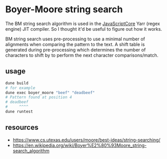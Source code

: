 Boyer-Moore string search
===

The BM string search algorithm is used in the [JavaScriptCore](https://trac.webkit.org/wiki/JavaScriptCore) Yarr (regex engine) JIT compiler. So I thought it'd be useful to figure out how it works.

BM string search uses pre-processing to use a minimal number of alignments when comparing the pattern to the text. A shift table is generated during pre-processing which determines the number of characters to shift by to perform the next character comparisons/match.


usage
---

```sh
dune build
# for example
dune exec boyer_moore "beef" "deadbeef"
# Pattern found at position 4        
# deadbeef
#     ^^^^
dune runtest
```


resources
---

- https://www.cs.utexas.edu/users/moore/best-ideas/string-searching/
- https://en.wikipedia.org/wiki/Boyer%E2%80%93Moore_string-search_algorithm
